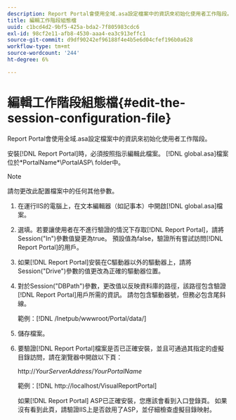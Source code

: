 ```yaml
---
description: Report Portal會使用全域.asa設定檔案中的資訊來初始化使用者工作階段。
title: 編輯工作階段組態檔
uuid: c1bcd4d2-9bf5-425a-bda2-7f805983cdc6
exl-id: 98cf2e11-afb8-4530-aaa4-ea3c913effc1
source-git-commit: d9df90242ef96188f4e4b5e6d04cfef196b0a628
workflow-type: tm+mt
source-wordcount: '244'
ht-degree: 6%

---
```


# 編輯工作階段組態檔{#edit-the-session-configuration-file}

Report Portal會使用全域.asa設定檔案中的資訊來初始化使用者工作階段。

安裝[!DNL Report Portal]時，必須按照指示編輯此檔案。 [!DNL global.asa]檔案位於\*PortalName*\PortalASP\ folder中。

>[!NOTE]
>
>請勿更改此配置檔案中的任何其他參數。

1. 在運行IIS的電腦上，在文本編輯器（如記事本）中開啟[!DNL global.asa]檔案。
1. 選填。若要讓使用者在不進行驗證的情況下存取[!DNL Report Portal]，請將Session(&quot;In&quot;)參數值變更為true。 預設值為false，驗證所有嘗試訪問[!DNL Report Portal]的用戶。
1. 如果[!DNL Report Portal]安裝在C驅動器以外的驅動器上，請將Session(&quot;Drive&quot;)參數的值更改為正確的驅動器位置。
1. 對於Session(&quot;DBPath&quot;)參數，更改值以反映資料庫的路徑，該路徑包含驗證[!DNL Report Portal]用戶所需的資訊。 請勿包含驅動器號，但務必包含尾斜線。

   範例：[!DNL /Inetpub/wwwroot/Portal/data/]

1. 儲存檔案。
1. 要驗證[!DNL Report Portal]檔案是否已正確安裝，並且可通過其指定的虛擬目錄訪問，請在瀏覽器中開啟以下頁：

   http://*YourServerAddress*/*YourPortalName*

   範例：[!DNL http://localhost/VisualReportPortal]

   如果[!DNL Report Portal] ASP已正確安裝，您應該會看到入口登錄頁。 如果沒有看到此頁，請驗證IIS上是否啟用了ASP，並仔細檢查虛擬目錄映射。
